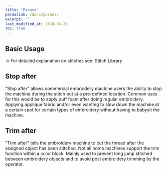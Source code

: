 ```yaml
---
title: "Params"
permalink: /docs/params/
excerpt: ""
last_modified_at: 2018-04-25
toc: true
---
```

## Basic Usage
-> For detailed explanation on stitches see: Stitch Library
## Stop after
"Stop after" allows commercial embroidery machine users the ability to stop the machine during the stitch out at a pre-defined location.  Common uses for this would be to apply puff foam after doing regular embroidery.  Applying applique fabric and/or even wanting to slow down the machine at a certain spot for certain types of embroidery without having to babysit the machine.
## Trim after
"Trim after" tells the embroidery machine to cut the thread after the assigned object has been stitched.  Not all home machines support the trim function within a color block.  Mainly used to prevent long jump stitched between embroidery objects and to avoid post embroidery trimming by the operator.
